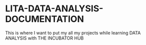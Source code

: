 # LITA-DATA-ANALYSIS-DOCUMENTATION
This is where I want to put my all my projects while learning DATA ANALYSIS with THE INCUBATOR HUB
